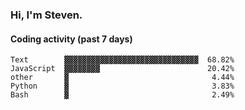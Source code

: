 ### Hi, I'm Steven.

#### Coding activity (past 7 days)
```
Text        ▓▓▓▓▓▓▓▓▓▓▓▓▓▓▓▓▓▓▓▓▓▓▓▓▓▓▓▓▓▓  68.82%
JavaScript  ▓▓▓▓▓▓▓▓                        20.42%
other       ▓                                4.44%
Python      ▓                                3.83%
Bash        ▓                                2.49%
```
